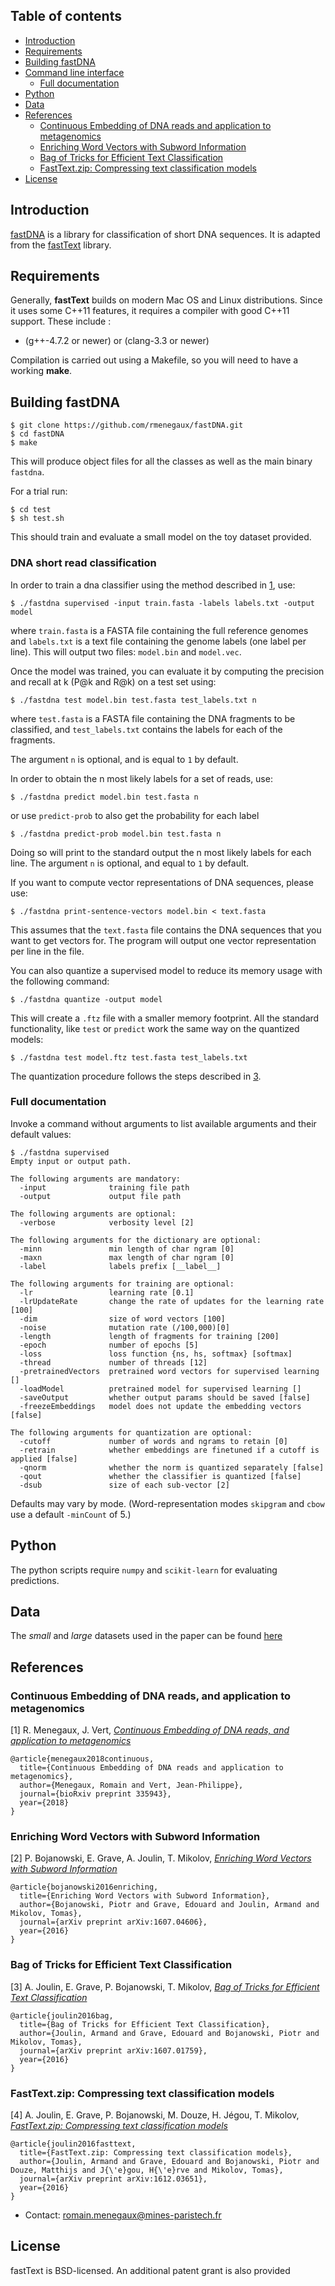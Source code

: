 ## Table of contents

* [Introduction](#introduction)
* [Requirements](#requirements)
* [Building fastDNA](#building-fastdna)
* [Command line interface](#command-line-interface)
   * [Full documentation](#full-documentation)
* [Python](#python)
* [Data](#data)
* [References](#references)
   * [Continuous Embedding of DNA reads and application to metagenomics](#continuous-embedding-of-dna-reads-and-application-to-metagenomics)
   * [Enriching Word Vectors with Subword Information](#enriching-word-vectors-with-subword-information)
   * [Bag of Tricks for Efficient Text Classification](#bag-of-tricks-for-efficient-text-classification)
   * [FastText.zip: Compressing text classification models](#fasttextzip-compressing-text-classification-models)
* [License](#license)

## Introduction

[fastDNA](#continuous-embedding-of-dna-reads-and-application-to-metagenomics) is a library for classification of short DNA sequences.
It is adapted from the [fastText](https://fasttext.cc/) library.


## Requirements

Generally, **fastText** builds on modern Mac OS and Linux distributions.
Since it uses some C++11 features, it requires a compiler with good C++11 support.
These include :

* (g++-4.7.2 or newer) or (clang-3.3 or newer)

Compilation is carried out using a Makefile, so you will need to have a working **make**.


## Building fastDNA


```
$ git clone https://github.com/rmenegaux/fastDNA.git
$ cd fastDNA
$ make
```

This will produce object files for all the classes as well as the main binary `fastdna`.

For a trial run:
```
$ cd test
$ sh test.sh
```
This should train and evaluate a small model on the toy dataset provided. 

### DNA short read classification

In order to train a dna classifier using the method described in [1](#continuous-embedding-of-dna-reads-and-application-to-metagenomics), use:

```
$ ./fastdna supervised -input train.fasta -labels labels.txt -output model
```

where `train.fasta` is a FASTA file containing the full reference genomes and `labels.txt` is a text file containing the genome labels (one label per line).
This will output two files: `model.bin` and `model.vec`.

Once the model was trained, you can evaluate it by computing the precision and recall at k (P@k and R@k) on a test set using:

```
$ ./fastdna test model.bin test.fasta test_labels.txt n
```

where `test.fasta` is a FASTA file containing the DNA fragments to be classified, and `test_labels.txt` contains the labels for each of the fragments.

The argument `n` is optional, and is equal to `1` by default.

In order to obtain the n most likely labels for a set of reads, use:

```
$ ./fastdna predict model.bin test.fasta n
```

or use `predict-prob` to also get the probability for each label

```
$ ./fastdna predict-prob model.bin test.fasta n
```

Doing so will print to the standard output the n most likely labels for each line.
The argument `n` is optional, and equal to `1` by default.

If you want to compute vector representations of DNA sequences, please use:

```
$ ./fastdna print-sentence-vectors model.bin < text.fasta
```

This assumes that the `text.fasta` file contains the DNA sequences that you want to get vectors for.
The program will output one vector representation per line in the file.

You can also quantize a supervised model to reduce its memory usage with the following command:

```
$ ./fastdna quantize -output model
```
This will create a `.ftz` file with a smaller memory footprint. All the standard functionality, like `test` or `predict` work the same way on the quantized models:
```
$ ./fastdna test model.ftz test.fasta test_labels.txt
```
The quantization procedure follows the steps described in [3](#fasttextzip-compressing-text-classification-models). 


### Full documentation

Invoke a command without arguments to list available arguments and their default values:
```
$ ./fastdna supervised
Empty input or output path.

The following arguments are mandatory:
  -input              training file path
  -output             output file path

The following arguments are optional:
  -verbose            verbosity level [2]

The following arguments for the dictionary are optional:
  -minn               min length of char ngram [0]
  -maxn               max length of char ngram [0]
  -label              labels prefix [__label__]

The following arguments for training are optional:
  -lr                 learning rate [0.1]
  -lrUpdateRate       change the rate of updates for the learning rate [100]
  -dim                size of word vectors [100]
  -noise              mutation rate (/100,000)[0]
  -length             length of fragments for training [200]
  -epoch              number of epochs [5]
  -loss               loss function {ns, hs, softmax} [softmax]
  -thread             number of threads [12]
  -pretrainedVectors  pretrained word vectors for supervised learning []
  -loadModel          pretrained model for supervised learning []
  -saveOutput         whether output params should be saved [false]
  -freezeEmbeddings   model does not update the embedding vectors [false]

The following arguments for quantization are optional:
  -cutoff             number of words and ngrams to retain [0]
  -retrain            whether embeddings are finetuned if a cutoff is applied [false]
  -qnorm              whether the norm is quantized separately [false]
  -qout               whether the classifier is quantized [false]
  -dsub               size of each sub-vector [2]
```

Defaults may vary by mode. (Word-representation modes `skipgram` and `cbow` use a default `-minCount` of 5.)

## Python

The python scripts require `numpy` and `scikit-learn` for evaluating predictions.

## Data

The *small* and *large* datasets used in the paper can be found [here](http://projects.cbio.mines-paristech.fr/largescalemetagenomics/)

## References

### Continuous Embedding of DNA reads, and application to metagenomics

[1] R. Menegaux, J. Vert, [*Continuous Embedding of DNA reads, and application to metagenomics*](https://www.biorxiv.org/content/early/2018/05/31/335943)

```
@article{menegaux2018continuous,
  title={Continuous Embedding of DNA reads and application to metagenomics},
  author={Menegaux, Romain and Vert, Jean-Philippe},
  journal={bioRxiv preprint 335943},
  year={2018}
}
```
### Enriching Word Vectors with Subword Information

[2] P. Bojanowski, E. Grave, A. Joulin, T. Mikolov, [*Enriching Word Vectors with Subword Information*](https://arxiv.org/abs/1607.04606)

```
@article{bojanowski2016enriching,
  title={Enriching Word Vectors with Subword Information},
  author={Bojanowski, Piotr and Grave, Edouard and Joulin, Armand and Mikolov, Tomas},
  journal={arXiv preprint arXiv:1607.04606},
  year={2016}
}
```

### Bag of Tricks for Efficient Text Classification

[3] A. Joulin, E. Grave, P. Bojanowski, T. Mikolov, [*Bag of Tricks for Efficient Text Classification*](https://arxiv.org/abs/1607.01759)

```
@article{joulin2016bag,
  title={Bag of Tricks for Efficient Text Classification},
  author={Joulin, Armand and Grave, Edouard and Bojanowski, Piotr and Mikolov, Tomas},
  journal={arXiv preprint arXiv:1607.01759},
  year={2016}
}
```

### FastText.zip: Compressing text classification models

[4] A. Joulin, E. Grave, P. Bojanowski, M. Douze, H. Jégou, T. Mikolov, [*FastText.zip: Compressing text classification models*](https://arxiv.org/abs/1612.03651)

```
@article{joulin2016fasttext,
  title={FastText.zip: Compressing text classification models},
  author={Joulin, Armand and Grave, Edouard and Bojanowski, Piotr and Douze, Matthijs and J{\'e}gou, H{\'e}rve and Mikolov, Tomas},
  journal={arXiv preprint arXiv:1612.03651},
  year={2016}
}
```


* Contact: [romain.menegaux@mines-paristech.fr](mailto:romain.menegaux@mines-paristech.fr)

## License

fastText is BSD-licensed. An additional patent grant is also provided
